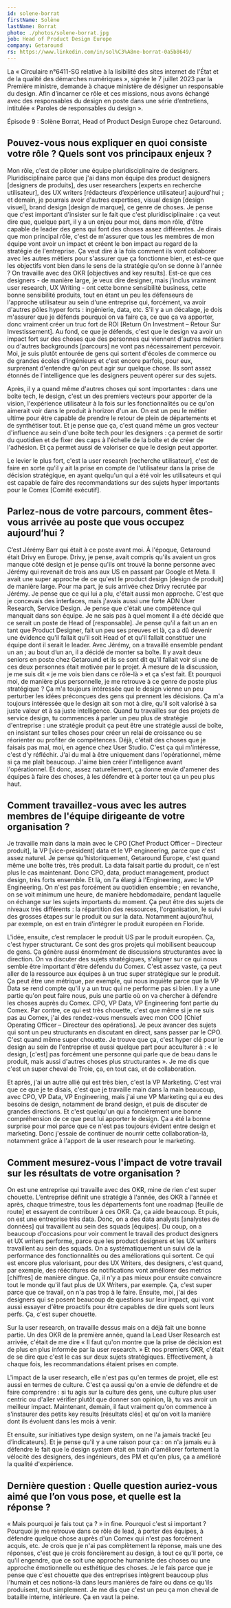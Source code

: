 ```yaml
---
id: solene-borrat
firstName: Solène
lastName: Borrat
photo: ./photos/solene-borrat.jpg
job: Head of Product Design Europe
company: Getaround
rs: https://www.linkedin.com/in/sol%C3%A8ne-borrat-0a5b8649/
---
```


<p class="fr-text--lead">La «&nbsp;Circulaire n°6411-SG relative à la lisibilité des sites internet de l'État et de la qualité des démarches numériques&nbsp;», signée le 7 juillet 2023 par la Première ministre, demande à chaque ministère de désigner un responsable du design. Afin d’incarner ce rôle et ces missions, nous avons échangé avec des responsables du design en poste dans une série d’entretiens, intitulée «&nbsp;Paroles de responsables du design&nbsp;». 
  
Épisode 9&nbsp;: Solène Borrat, <span lang="en">Head of Product Design Europe<span lang="en"> chez Getaround.</p>

<h2 class="fr-h6">Pouvez-vous nous expliquer en quoi consiste votre rôle&nbsp;? Quels sont vos principaux enjeux&nbsp;?</h2>

Mon rôle, c'est de piloter une équipe pluridisciplinaire de designers. Pluridisciplinaire parce que j'ai dans mon équipe des product designers [designers de produits], des user researchers [experts en recherche utilisateur], des UX writers [rédacteurs d’expérience utilisateur] aujourd'hui ; et demain, je pourrais avoir d'autres expertises, visual design [design visuel], brand design [design de marque], ce genre de choses. Je pense que c'est important d'insister sur le fait que c'est pluridisciplinaire : ça veut dire que, quelque part, il y a un enjeu pour moi, dans mon rôle, d'être capable de leader des gens qui font des choses assez différentes. Je dirais que mon principal rôle, c'est de m'assurer que tous les membres de mon équipe vont avoir un impact et créent le bon impact au regard de la stratégie de l'entreprise. Ça veut dire à la fois comment ils vont collaborer avec les autres métiers pour s'assurer que ça fonctionne bien, et est-ce que les objectifs vont bien dans le sens de la stratégie qu'on se donne à l'année ? On travaille avec des OKR [objectives and key results]. Est-ce que ces designers - de manière large, je veux dire designer, mais j'inclus vraiment user research, UX Writing - ont cette bonne sensibilité business, cette bonne sensibilité produits, tout en étant un peu les défenseurs de l'approche utilisateur au sein d'une entreprise qui, forcément, va avoir d'autres pôles hyper forts : ingénierie, data, etc. S'il y a un décalage, je dois m'assurer que je défends pourquoi on va faire ça, ce que ça va apporter, donc vraiment créer un truc fort de ROI [Return On Investment – Retour Sur Investissement]. Au fond, ce que je défends, c'est que le design va avoir un impact fort sur des choses que des personnes qui viennent d'autres métiers ou d'autres backgrounds [parcours] ne vont pas nécessairement percevoir. Moi, je suis plutôt entourée de gens qui sortent d'écoles de commerce ou de grandes écoles d'ingénieurs et c'est encore parfois, pour eux, surprenant d'entendre qu'on peut agir sur quelque chose. Ils sont assez étonnés de l'intelligence que les designers peuvent opérer sur des sujets.

Après, il y a quand même d'autres choses qui sont importantes : dans une boîte tech, le design, c'est un des premiers vecteurs pour apporter de la vision, l'expérience utilisateur à la fois sur les fonctionnalités ou ce qu'on aimerait voir dans le produit à horizon d'un an. On est un peu le métier ultime pour être capable de prendre le retour de plein de départements et de synthétiser tout. Et je pense que ça, c'est quand même un gros vecteur d'influence au sein d'une boîte tech pour les designers : ça permet de sortir du quotidien et de fixer des caps à l'échelle de la boîte et de créer de l'adhésion. Et ça permet aussi de valoriser ce que le design peut apporter.

Le levier le plus fort, c'est la user research [recherche utilisateur], c'est de faire en sorte qu'il y ait la prise en compte de l'utilisateur dans la prise de décision stratégique, en ayant quelqu'un qui a été voir les utilisateurs et qui est capable de faire des recommandations sur des sujets hyper importants pour le Comex [Comité exécutif].

<h2 class="fr-h6">Parlez-nous de votre parcours, comment êtes-vous arrivée au poste que vous occupez aujourd’hui&nbsp;?</h2>

C’est Jérémy Barr qui était à ce poste avant moi. À l'époque, Getaround était Drivy en Europe. Drivy, je pense, avait compris qu'ils avaient un gros manque côté design et je pense qu'ils ont trouvé la bonne personne avec Jérémy qui revenait de trois ans aux US en passant par Google et Meta. Il avait une super approche de ce qu'est le product design [design de produit] de manière large. Pour ma part, je suis arrivée chez Drivy recrutée par Jérémy. Je pense que ce qui lui a plu, c'était aussi mon approche. C'est que je concevais des interfaces, mais j'avais aussi une forte ADN User Research, Service Design. Je pense que c'était une compétence qui manquait dans son équipe. Je ne sais pas à quel moment il a été décidé que ce serait un poste de Head of [responsable]. Je pense qu'il a fait un an en tant que Product Designer, fait un peu ses preuves et là, ça a dû devenir une évidence qu'il fallait qu'il soit Head of et qu'il fallait constituer une équipe dont il serait le leader. Avec Jérémy, on a travaillé ensemble pendant un an ; au bout d’un an, il a décidé de monter sa boîte. Il y avait deux seniors en poste chez Getaround et ils se sont dit qu'il fallait voir si une de ces deux personnes était motivée par le projet. À mesure de la discussion, je me suis dit « je me vois bien dans ce rôle-là » et ça s'est fait.
Et pourquoi moi, de manière plus personnelle, je me retrouve à ce genre de poste plus stratégique ? Ça m'a toujours intéressée que le design vienne un peu perturber les idées préconçues des gens qui prennent les décisions. Ça m'a toujours intéressée que le design ait son mot à dire, qu'il soit valorisé à sa juste valeur et à sa juste intelligence. Quand tu travailles sur des projets de service design, tu commences à parler un peu plus de stratégie d'entreprise : une stratégie produit ça peut être une stratégie aussi de boîte, en insistant sur telles choses pour créer un relai de croissance ou se réorienter ou profiter de compétences. Déjà, c'était des choses que je faisais pas mal, moi, en agence chez User Studio. C'est ça qui m'intéresse, c'est d'y réfléchir. J'ai du mal à être uniquement dans l'opérationnel, même si ça me plaît beaucoup. J'aime bien créer l'intelligence avant l'opérationnel. Et donc, assez naturellement, ça donne envie d'amener des équipes à faire des choses, à les défendre et à porter tout ça un peu plus haut.

<h2 class="fr-h6">Comment travaillez-vous avec les autres membres de l'équipe dirigeante de votre organisation&nbsp;?</h2>

Je travaille main dans la main avec le CPO [Chef Product Officer – Directeur produit], la VP [vice-président] data et le VP engineering, parce que c'est assez naturel. Je pense qu'historiquement, Getaround Europe, c'est quand même une boîte très, très produit. La data faisait partie du produit, ce n'est plus le cas maintenant. Donc CPO, data, product management, product design, très forts ensemble. Et là, on l'a élargi à l'Engineering, avec le VP Engineering. On n'est pas forcément au quotidien ensemble ; en revanche, on se voit minimum une heure, de manière hebdomadaire, pendant laquelle on échange sur les sujets importants du moment. Ça peut être des sujets de niveaux très différents : la répartition des ressources, l'organisation, le suivi des grosses étapes sur le produit ou sur la data. Notamment aujourd'hui, par exemple, on est en train d'intégrer le produit européen en Floride. 

L'idée, ensuite, c’est remplacer le produit US par le produit européen. Ça, c'est hyper structurant. Ce sont des gros projets qui mobilisent beaucoup de gens. Ça génère aussi énormément de discussions structurantes avec la direction. On va discuter des sujets stratégiques, s'aligner sur ce qui nous semble être important d'être défendu du Comex. C'est assez vaste, ça peut aller de la ressource aux équipes à un truc super stratégique sur le produit. Ça peut être une métrique, par exemple, qui nous inquiète parce que la VP Data se rend compte qu'il y a un truc qui ne performe pas si bien. Il y a une partie qu'on peut faire nous, puis une partie où on va chercher à défendre les choses auprès du Comex. CPO, VP Data, VP Engineering font partie du Comex. Par contre, ce qui est très chouette, c'est que même si je ne suis pas au Comex, j'ai des rendez-vous mensuels avec mon COO [Chief Operating Officer – Directeur des opérations]. Je peux avancer des sujets qui sont un peu structurants en discutant en direct, sans passer par le CPO. C'est quand même super chouette. Je trouve que ça, c'est hyper clé pour le design au sein de l'entreprise et aussi quelque part pour acculturer à : « le design, [c'est] pas forcément une personne qui parle que de beau dans le produit, mais aussi d'autres choses plus structurantes ». Je me dis que c'est un super cheval de Troie, ça, en tout cas, et de collaboration.

Et après, j'ai un autre allié qui est très bien, c'est la VP Marketing. C'est vrai que ce que je te disais, c'est que je travaille main dans la main beaucoup, avec CPO, VP Data, VP Engineering, mais j'ai une VP Marketing qui a eu des besoins de design, notamment de brand design, et puis de discuter de grandes directions. Et c'est quelqu'un qui a foncièrement une bonne compréhension de ce que peut lui apporter le design. Ça a été la bonne surprise pour moi parce que ce n'est pas toujours évident entre design et marketing. Donc j'essaie de continuer de nourrir cette collaboration-là, notamment grâce à l'apport de la user research pour le marketing.

<h2 class="fr-h6">Comment mesurez-vous l'impact de votre travail sur les résultats de votre organisation&nbsp;?</h2>

On est une entreprise qui travaille avec des OKR, mine de rien c'est super chouette. L’entreprise définit une stratégie à l'année, des OKR à l'année et après, chaque trimestre, tous les départements font une roadmap [feuille de route] et essayent de contribuer à ces OKR. Ça, ça aide beaucoup. Et puis, on est une entreprise très data. Donc, on a des data analysts [analystes de données] qui travaillent au sein des squads [équipes]. Du coup, on a beaucoup d'occasions pour voir comment le travail des product designers et UX writers performe, parce que les product designers et les UX writers travaillent au sein des squads. On a systématiquement un suivi de la performance des fonctionnalités ou des améliorations qui sortent. Ce qui est encore plus valorisant, pour des UX Writers, des designers, c'est quand, par exemple, des réécritures de notifications vont améliorer des metrics [chiffres] de manière dingue. Ça, il n'y a pas mieux pour ensuite convaincre tout le monde qu'il faut plus de UX Writers, par exemple. Ça, c'est super parce que ce travail, on n'a pas trop à le faire. Ensuite, moi, j'ai des designers qui se posent beaucoup de questions sur leur impact, qui vont aussi essayer d'être proactifs pour être capables de dire quels sont leurs perfs. Ça, c'est super chouette.

Sur la user research, on travaille dessus mais on a déjà fait une bonne partie. Un des OKR de la première année, quand la Lead User Research est arrivée, c'était de me dire « Il faut qu'on montre que la prise de décision est de plus en plus informée par la user research. » Et nos premiers OKR, c'était de se dire que c'est le cas sur deux sujets stratégiques. Effectivement, à chaque fois, les recommandations étaient prises en compte.

L'impact de la user research, elle n'est pas qu'en termes de projet, elle est aussi en termes de culture. C'est ça aussi qu'on a envie de défendre et de faire comprendre : si tu agis sur la culture des gens, une culture plus user centric ou d'aller vérifier plutôt que donner son opinion, là, tu vas avoir un meilleur impact. Maintenant, demain, il faut vraiment qu'on commence à s'instaurer des petits key results [résultats clés] et qu'on voit la manière dont ils évoluent dans les mois à venir.

Et ensuite, sur initiatives type design system, on ne l'a jamais tracké [eu d’indicateurs]. Et je pense qu'il y a une raison pour ça : on n'a jamais eu à défendre le fait que le design system était en train d'améliorer fortement la vélocité des designers, des ingénieurs, des PM et qu'en plus, ça a amélioré la qualité d'expérience.

<h2 class="fr-h6">Dernière question&nbsp;: Quelle question auriez-vous aimé que l’on vous pose, et quelle est la réponse&nbsp;?</h2>

« Mais pourquoi je fais tout ça ? » in fine. Pourquoi c'est si important ? Pourquoi je me retrouve dans ce rôle de lead, à porter des équipes, à défendre quelque chose auprès d'un Comex qui n'est pas forcément acquis, etc. Je crois que je n'ai pas complètement la réponse, mais une des réponses, c'est que je crois foncièrement au design, à tout ce qu'il porte, ce qu'il engendre, que ce soit une approche humaniste des choses ou une approche émotionnelle ou esthétique des choses. Je le fais parce que je pense que c'est chouette que des entreprises intègrent beaucoup plus l'humain et ces notions-là dans leurs manières de faire ou dans ce qu'ils produisent, tout simplement. Je me dis que c'est un peu ça mon cheval de bataille interne, intérieure. Ça en vaut la peine.
